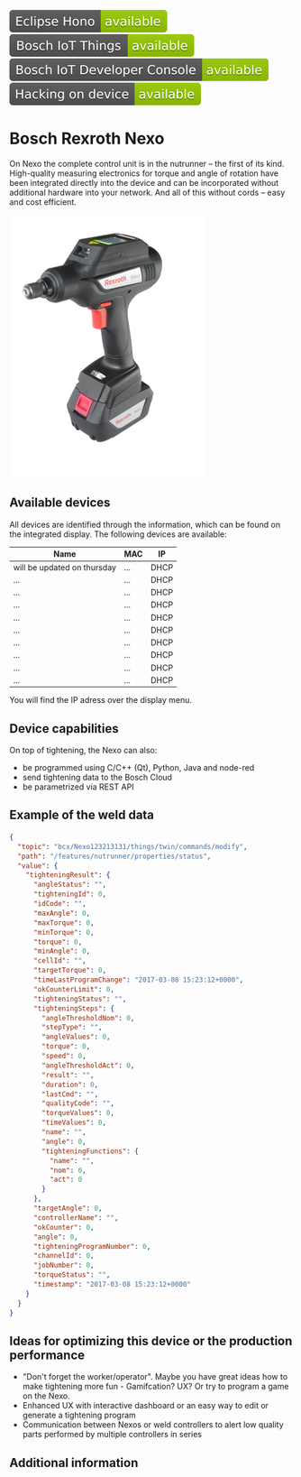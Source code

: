 ![Available in Eclipse Hono](images/shields/Eclipse_Hono-available-green.svg)
![Available in Bosch IoT Things](images/shields/Bosch_IoT_Things-available-green.svg)
![Available in Bosch IoT Developer Console](images/shields/Bosch_IoT_Developer_Console-available-green.svg)
![You can work directly on this device](images/shields/Hacking_on_device-available-green.svg)

# Bosch Rexroth Nexo 

On Nexo the complete control unit is in the nutrunner – the first of its kind. High-quality measuring electronics for torque and angle of rotation have been integrated directly into the device and can be incorporated without additional hardware into your network. And all of this without cords – easy and cost efficient.

![Bosch Rexroth Nexo](images/Bosch_Nexo.png "Bosch Rexroth Nexo")
## Available devices

All devices are identified through the information, which can be found on the integrated display. 
The following devices are available:

|         Name            |          MAC        |   IP   |
|-------------------------|---------------------|--------|
|  will be updated on thursday  |  ...  |  DHCP  |
|  ...  	  |  ...  |  DHCP  |
|  ...        |  ...  |  DHCP  |
|  ...        |  ...  |  DHCP  |
|  ...        |  ...  |  DHCP  |
|  ...        |  ...  |  DHCP  |
|  ...        |  ...  |  DHCP  |
|  ...        |  ...  |  DHCP  |
|  ...        |  ...  |  DHCP  |
|  ...        |  ...  |  DHCP  |

You will find the IP adress over the display menu. 


## Device capabilities

On top of tightening, the Nexo can also:
- be programmed using C/C++ (Qt), Python, Java and node-red
- send tightening data to the Bosch Cloud 
- be parametrized via REST API


## Example of the weld data
```JSON
{
  "topic": "bcx/Nexo123213131/things/twin/commands/modify",
  "path": "/features/nutrunner/properties/status",
  "value": {
    "tighteningResult": {
      "angleStatus": "",
      "tighteningId": 0,
      "idCode": "",
      "maxAngle": 0,
      "maxTorque": 0,
      "minTorque": 0,
      "torque": 0,
      "minAngle": 0,
      "cellId": "",
      "targetTorque": 0,
      "timeLastProgramChange": "2017-03-08 15:23:12+0000",
      "okCounterLimit": 0,
      "tighteningStatus": "",
      "tighteningSteps": {
        "angleThresholdNom": 0,
        "stepType": "",
        "angleValues": 0,
        "torque": 0,
        "speed": 0,
        "angleThresholdAct": 0,
        "result": "",
        "duration": 0,
        "lastCmd": "",
        "qualityCode": "",
        "torqueValues": 0,
        "timeValues": 0,
        "name": "",
        "angle": 0,
        "tighteningFunctions": {
          "name": "",
          "nom": 0,
          "act": 0
        }
      },
      "targetAngle": 0,
      "controllerName": "",
      "okCounter": 0,
      "angle": 0,
      "tighteningProgramNumber": 0,
      "channelId": 0,
      "jobNumber": 0,
      "torqueStatus": "",
      "timestamp": "2017-03-08 15:23:12+0000"
    }
  }
}
```

## Ideas for optimizing this device or the production performance
- "Don't forget the worker/operator". Maybe you have great ideas how to make tightening more fun - Gamifcation? UX? Or try to program a game on the Nexo.
- Enhanced UX with interactive dashboard or an easy way to edit or generate a tightening program
- Communication between Nexos or weld controllers  to alert low quality parts performed by multiple controllers in series


## Additional information

